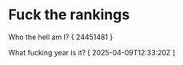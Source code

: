 # Fuck the rankings

Who the hell am I?
{ 24451481 }

What fucking year is it?
[ 2025-04-09T12:33:20Z ]
